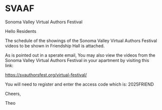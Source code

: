 # SVAAF

Sonoma Valley Virtual Authors Festival

Hello Residents

The schedule of the showings of the Sonoma Valley Virtual Authors Festival videos to be shown in Friendship Hall is attached.

As is pointed out in a sperate email, You may also view the videos from the Sonoma Valley Virtual Authors Festival in your apartment by visiting this link:

https://svauthorsfest.org/virtual-festival/

You will need to register and enter the access code which is: 2025FRIEND

Cheers,

Theo





